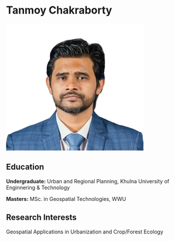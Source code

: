 # Tanmoy Chakraborty

<img src="image/Tanmoy.png" alt="Tanmoy"/>

## Education

**Undergraduate:** Urban and Regional Planning, Khulna University of Enginnering & Technology

**Masters:** MSc. in Geospatial Technologies, WWU


## Research Interests

Geospatial Applications in Urbanization and Crop/Forest Ecology

